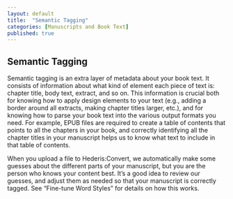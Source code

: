 ```yaml
---
layout: default
title:  "Semantic Tagging"
categories: [Manuscripts and Book Text]
published: true
---
```


<section data-type="chapter" class="hsecchapter" data-hederis-type="hsecchapter" id="p1mMTOU39"><h1 data-hederis-type="hblkchaptitle" class="hblkchaptitle" id="pijqiZ4Fr">Semantic Tagging</h1>
    <p class="hblkp" data-hederis-type="hblkp" id="pN8fL47jb">Semantic tagging is an extra layer of metadata about your book text. It consists of information about what kind of element each piece of text is: chapter title, body text, extract, and so on. This information is crucial both for knowing how to apply design elements to your text (e.g., adding a border around all extracts, making chapter titles larger, etc.), and for knowing how to parse your book text into the various output formats you need. For example, EPUB files are required to create a table of contents that points to all the chapters in your book, and correctly identifying all the chapter titles in your manuscript helps us to know what text to include in that table of contents.</p>
    <p class="hblkp" data-hederis-type="hblkp" id="pINxpnHOt">When you upload a file to Hederis:Convert, we automatically make some guesses about the different parts of your manuscript, but you are the person who knows your content best. It&#8217;s a good idea to review our guesses, and adjust them as needed so that your manuscript is correctly tagged. See &#8220;Fine-tune Word Styles&#8221; for details on how this works.</p>
    </section>
    